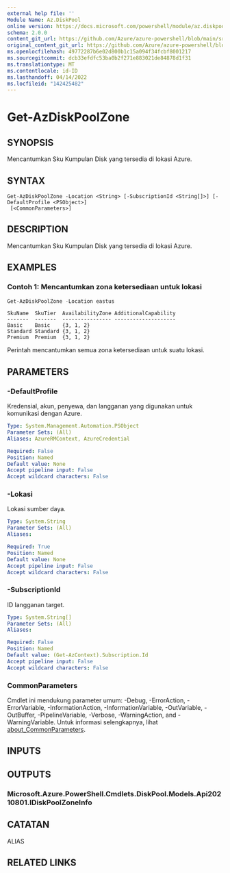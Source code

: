```yaml
---
external help file: ''
Module Name: Az.DiskPool
online version: https://docs.microsoft.com/powershell/module/az.diskpool/get-azdiskpoolzone
schema: 2.0.0
content_git_url: https://github.com/Azure/azure-powershell/blob/main/src/DiskPool/help/Get-AzDiskPoolZone.md
original_content_git_url: https://github.com/Azure/azure-powershell/blob/main/src/DiskPool/help/Get-AzDiskPoolZone.md
ms.openlocfilehash: 49772287b6e02d800b1c15a094f34fcbf8001217
ms.sourcegitcommit: dcb33efdfc53ba0b2f271e883021de84878d1f31
ms.translationtype: MT
ms.contentlocale: id-ID
ms.lasthandoff: 04/14/2022
ms.locfileid: "142425482"
---
```

# Get-AzDiskPoolZone

## SYNOPSIS
Mencantumkan Sku Kumpulan Disk yang tersedia di lokasi Azure.

## SYNTAX

```
Get-AzDiskPoolZone -Location <String> [-SubscriptionId <String[]>] [-DefaultProfile <PSObject>]
 [<CommonParameters>]
```

## DESCRIPTION
Mencantumkan Sku Kumpulan Disk yang tersedia di lokasi Azure.

## EXAMPLES

### Contoh 1: Mencantumkan zona ketersediaan untuk lokasi
```powershell
Get-AzDiskPoolZone -Location eastus
```

```output
SkuName  SkuTier  AvailabilityZone AdditionalCapability
-------  -------  ---------------- --------------------
Basic    Basic    {3, 1, 2}
Standard Standard {3, 1, 2}
Premium  Premium  {3, 1, 2}
```

Perintah mencantumkan semua zona ketersediaan untuk suatu lokasi.

## PARAMETERS

### -DefaultProfile
Kredensial, akun, penyewa, dan langganan yang digunakan untuk komunikasi dengan Azure.

```yaml
Type: System.Management.Automation.PSObject
Parameter Sets: (All)
Aliases: AzureRMContext, AzureCredential

Required: False
Position: Named
Default value: None
Accept pipeline input: False
Accept wildcard characters: False
```

### -Lokasi
Lokasi sumber daya.

```yaml
Type: System.String
Parameter Sets: (All)
Aliases:

Required: True
Position: Named
Default value: None
Accept pipeline input: False
Accept wildcard characters: False
```

### -SubscriptionId
ID langganan target.

```yaml
Type: System.String[]
Parameter Sets: (All)
Aliases:

Required: False
Position: Named
Default value: (Get-AzContext).Subscription.Id
Accept pipeline input: False
Accept wildcard characters: False
```

### CommonParameters
Cmdlet ini mendukung parameter umum: -Debug, -ErrorAction, -ErrorVariable, -InformationAction, -InformationVariable, -OutVariable, -OutBuffer, -PipelineVariable, -Verbose, -WarningAction, and -WarningVariable. Untuk informasi selengkapnya, lihat [about_CommonParameters](http://go.microsoft.com/fwlink/?LinkID=113216).

## INPUTS

## OUTPUTS

### Microsoft.Azure.PowerShell.Cmdlets.DiskPool.Models.Api20210801.IDiskPoolZoneInfo

## CATATAN

ALIAS

## RELATED LINKS

